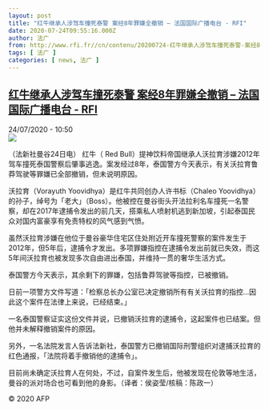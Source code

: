```yaml
---
layout: post
title: "红牛继承人涉驾车撞死泰警 案经8年罪嫌全撤销 – 法国国际广播电台 - RFI"
date: 2020-07-24T09:55:16.000Z
author: 法广
from: http://www.rfi.fr//cn/contenu/20200724-红牛继承人涉驾车撞死泰警-案经8年罪嫌全撤销
tags: [ 法广 ]
categories: [ news, 法广 ]
---
```

<!--1595584516000-->
[红牛继承人涉驾车撞死泰警 案经8年罪嫌全撤销 – 法国国际广播电台 - RFI](http://www.rfi.fr//cn/contenu/20200724-%E7%BA%A2%E7%89%9B%E7%BB%A7%E6%89%BF%E4%BA%BA%E6%B6%89%E9%A9%BE%E8%BD%A6%E6%92%9E%E6%AD%BB%E6%B3%B0%E8%AD%A6-%E6%A1%88%E7%BB%8F8%E5%B9%B4%E7%BD%AA%E5%AB%8C%E5%85%A8%E6%92%A4%E9%94%80)
------

<div>
<div>24/07/2020 - 10:50</div><img src="https://s.rfi.fr/media/display/f418871c-cd90-11ea-8f2a-005056a964fe/w:310/p:16x9/int0013b.200724165002.jpg"><div class="t-content__body u-clearfix"><div class="m-interstitial"></div><p>（法新社曼谷24日电）    红牛（ Red Bull）提神饮料帝国继承人沃拉育涉嫌2012年驾车撞死泰国警察后肇事逃逸。案发经过8年，泰国警方今天表示，有关沃拉育鲁莽驾驶等罪嫌已全部撤销，但未说明原因。</p><p>    沃拉育（Vorayuth Yoovidhya）是红牛共同创办人许书标（Chaleo Yoovidhya）的孙子，绰号为「老大」（Boss）。他被控在曼谷街头开法拉利名车撞死一名警察，却在2017年逮捕令发出的前几天，搭乘私人喷射机逃到新加坡，引起泰国民众对国内富豪享有免责特权的风气感到气愤。</p><p>    虽然沃拉育涉嫌在他位于曼谷豪华住宅区住处附近开车撞死警察的案件发生于2012年，但5年后，逮捕令才发出。多项罪嫌指控在逮捕令发出前就已失效，而这5年间沃拉育也被发现多次自由进出泰国，并维持一贯的奢华生活方式。</p><p>    泰国警方今天表示，其余剩下的罪嫌，包括鲁莽驾驶等指控，已被撤销。</p><p>    日前一项警方文件写道：「检察总长办公室已决定撤销所有有关沃拉育的指控...因此这个案件在法律上来说，已经结束。」</p><p>    一名泰国警察证实这份文件并说，已撤销沃拉育的逮捕令，这起案件也已结案。但他并未解释撤销案件的原因。</p><p>    另外，一名法院发言人告诉法新社，泰国警方已撤销国际刑警组织对逮捕沃拉育的红色通报，「法院将着手撤销他的逮捕令」。</p><p>    目前尚未确定沃拉育人在何处，不过，自案件发生后，他被发现在伦敦等地生活，曼谷的派对场合也可看到他的身影。（译者：侯姿莹/核稿：陈政一）</p><p class="t-copyright">© 2020 AFP</p>        </div>
</div>
